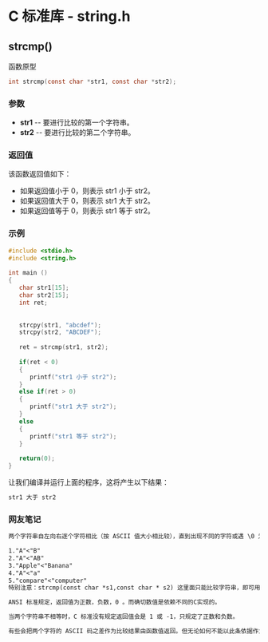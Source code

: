 # C 标准库 - string.h

## strcmp()

函数原型

```c
int strcmp(const char *str1, const char *str2);
```

### 参数

-   **str1** -- 要进行比较的第一个字符串。
-   **str2** -- 要进行比较的第二个字符串。

### 返回值

该函数返回值如下：

-   如果返回值小于 0，则表示 str1 小于 str2。
-   如果返回值大于 0，则表示 str1 大于 str2。
-   如果返回值等于 0，则表示 str1 等于 str2。

### 示例

```c
#include <stdio.h>
#include <string.h>
 
int main ()
{
   char str1[15];
   char str2[15];
   int ret;
 
 
   strcpy(str1, "abcdef");
   strcpy(str2, "ABCDEF");
 
   ret = strcmp(str1, str2);
 
   if(ret < 0)
   {
      printf("str1 小于 str2");
   }
   else if(ret > 0) 
   {
      printf("str1 大于 str2");
   }
   else 
   {
      printf("str1 等于 str2");
   }
   
   return(0);
}
```

让我们编译并运行上面的程序，这将产生以下结果：

```txt
str1 大于 str2
```

### 网友笔记

```txt
两个字符串自左向右逐个字符相比（按 ASCII 值大小相比较），直到出现不同的字符或遇 \0 为止。如：

1."A"<"B" 
2."A"<"AB" 
3."Apple"<"Banana" 
4."A"<"a" 
5."compare"<"computer"
特别注意：strcmp(const char *s1,const char * s2) 这里面只能比较字符串，即可用于比较两个字符串常量，或比较数组和字符串常量，不能比较数字等其他形式的参数。

ANSI 标准规定，返回值为正数，负数，0 。而确切数值是依赖不同的C实现的。

当两个字符串不相等时，C 标准没有规定返回值会是 1 或 -1，只规定了正数和负数。

有些会把两个字符的 ASCII 码之差作为比较结果由函数值返回。但无论如何不能以此条依据作为程序中的流程逻辑。
```

